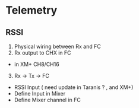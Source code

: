 # Telemetry 
## RSSI
1. Physical wiring between Rx and FC
2. Rx output to CHX in FC
  * in XM+ CH8/CH16
3. Rx -> Tx -> FC
  * RSSI Input ( need update in Taranis ? , and XM+)
  * Define Input in Mixer
  * Define Mixer channel in FC
